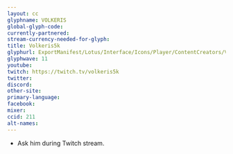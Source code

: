 ```yaml
---
layout: cc
glyphname: VOLKERIS
global-glyph-code:
currently-partnered:
stream-currency-needed-for-glyph:
title: Volkeris5k
glyphurl: ExportManifest/Lotus/Interface/Icons/Player/ContentCreators/Volkeris.png
glyphwave: 11
youtube:
twitch: https://twitch.tv/volkeris5k
twitter:
discord:
other-site:
primary-language:
facebook:
mixer:
ccid: 211
alt-names:
---
```

* Ask him during Twitch stream.
